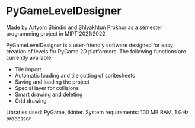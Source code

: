 # PyGameLevelDesigner
Made by Artyom Shindin and Shlyakhtun Prokhor as a semester programming project in MIPT 2021/2022
 
 PyGameLevelDesigner is a user-friendly software designed for easy creation of levels for PyGame  2D platformers. The following functions are currently available:
 - Tile import
 - Automatic loading and tile cutting of spritesheets 
 - Saving and loading the project
 - Special layer for collisions
 - Smart drawing and deleting
 - Grid drawing 

Libraries used: PyGame, tkinter.
System requirements: 100 MB RAM, 1 GHz processor.
